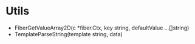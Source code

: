 # Utils

- FiberGetValueArray2D(c *fiber.Ctx, key string, defaultValue ...[]string)
- TemplateParseString(template string, data)
